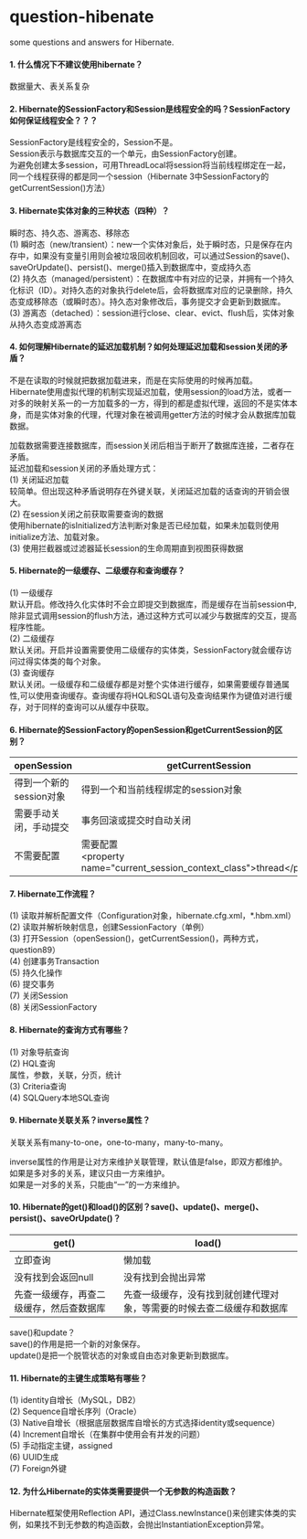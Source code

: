 # question-hibenate
some questions and answers for Hibernate.

#### 1. 什么情况下不建议使用hibernate？
数据量大、表关系复杂

#### 2. Hibernate的SessionFactory和Session是线程安全的吗？SessionFactory如何保证线程安全？？？
SessionFactory是线程安全的，Session不是。<br>
Session表示与数据库交互的一个单元，由SessionFactory创建。<br>
为避免创建太多session，可用ThreadLocal将session将当前线程绑定在一起，同一个线程获得的都是同一个session（Hibernate 3中SessionFactory的getCurrentSession()方法）

#### 3. Hibernate实体对象的三种状态（四种）？
瞬时态、持久态、游离态、移除态<br>
(1) 瞬时态（new/transient）：new一个实体对象后，处于瞬时态，只是保存在内存中，如果没有变量引用则会被垃圾回收机制回收，可以通过Session的save()、saveOrUpdate()、persist()、merge()插入到数据库中，变成持久态<br>
(2) 持久态（managed/persistent）：在数据库中有对应的记录，并拥有一个持久化标识（ID）。对持久态的对象执行delete后，会将数据库对应的记录删除，持久态变成移除态（或瞬时态）。持久态对象修改后，事务提交才会更新到数据库。<br>
(3) 游离态（detached）：session进行close、clear、evict、flush后，实体对象从持久态变成游离态

#### 4. 如何理解Hibernate的延迟加载机制？如何处理延迟加载和session关闭的矛盾？
不是在读取的时候就把数据加载进来，而是在实际使用的时候再加载。<br>
Hibernate使用虚拟代理的机制实现延迟加载，使用session的load方法，或者一对多的映射关系一的一方加载多的一方，得到的都是虚拟代理，返回的不是实体本身，而是实体对象的代理，代理对象在被调用getter方法的时候才会从数据库加载数据。<br>

加载数据需要连接数据库，而session关闭后相当于断开了数据库连接，二者存在矛盾。<br>
延迟加载和session关闭的矛盾处理方式：<br>
(1) 关闭延迟加载<br>
较简单。但出现这种矛盾说明存在外键关联，关闭延迟加载的话查询的开销会很大。<br>
(2) 在session关闭之前获取需要查询的数据<br>
使用hibernate的isInitialized方法判断对象是否已经加载，如果未加载则使用<br>
initialize方法、加载对象。<br>
(3) 使用拦截器或过滤器延长session的生命周期直到视图获得数据

#### 5. Hibernate的一级缓存、二级缓存和查询缓存？
(1) 一级缓存<br>
默认开启。修改持久化实体时不会立即提交到数据库，而是缓存在当前session中, 除非显式调用session的flush方法，通过这种方式可以减少与数据库的交互，提高程序性能。<br>
(2) 二级缓存<br>
默认关闭。开启并设置需要使用二级缓存的实体类，SessionFactory就会缓存访问过得实体类的每个对象。<br>
(3) 查询缓存<br>
默认关闭。一级缓存和二级缓存都是对整个实体进行缓存，如果需要缓存普通属性,可以使用查询缓存。查询缓存将HQL和SQL语句及查询结果作为键值对进行缓存，对于同样的查询可以从缓存中获取。

#### 6. Hibernate的SessionFactory的openSession和getCurrentSession的区别？
openSession | getCurrentSession
-|-
得到一个新的session对象 | 得到一个和当前线程绑定的session对象
需要手动关闭，手动提交 | 事务回滚或提交时自动关闭
不需要配置 | 需要配置<br>&lt;property name="current_session_context_class"&gt;thread&lt;/property&gt;

#### 7. Hibernate工作流程？
(1) 读取并解析配置文件（Configuration对象，hibernate.cfg.xml，\*.hbm.xml）<br>
(2) 读取并解析映射信息，创建SessionFactory（单例）<br>
(3) 打开Session（openSession()，getCurrentSession()，两种方式，question89）<br>
(4) 创建事务Transaction<br>
(5) 持久化操作<br>
(6) 提交事务<br>
(7) 关闭Session<br>
(8) 关闭SessionFactory

#### 8. Hibernate的查询方式有哪些？
(1) 对象导航查询<br>
(2) HQL查询<br>
 	   属性，参数，关联，分页，统计<br>
(3) Criteria查询<br>
(4) SQLQuery本地SQL查询<br>

#### 9. Hibernate关联关系？inverse属性？
关联关系有many-to-one，one-to-many，many-to-many。<br>

inverse属性的作用是让对方来维护关联管理，默认值是false，即双方都维护。<br>
如果是多对多的关系，建议只由一方来维护。<br>
如果是一对多的关系，只能由“一”的一方来维护。<br>

#### 10. Hibernate的get()和load()的区别？save()、update()、merge()、persist()、saveOrUpdate()？
get() | load()
-|-
立即查询 | 懒加载
没有找到会返回null | 没有找到会抛出异常
先查一级缓存，再查二级缓存，然后查数据库 | 先查一级缓存，没有找到就创建代理对象，等需要的时候去查二级缓存和数据库

save()和update？<br>
save()的作用是把一个新的对象保存。<br>
update()是把一个脱管状态的对象或自由态对象更新到数据库。

#### 11. Hibernate的主键生成策略有哪些？
(1) identity自增长（MySQL，DB2）<br>
(2) Sequence自增长序列（Oracle）<br>
(3) Native自增长（根据底层数据库自增长的方式选择identity或sequence）<br>
(4) Increment自增长（在集群中使用会有并发的问题）<br>
(5) 手动指定主键，assigned<br>
(6) UUID生成<br>
(7) Foreign外键

#### 12. 为什么Hibernate的实体类需要提供一个无参数的构造函数？
Hibernate框架使用Reflection API，通过Class.newInstance()来创建实体类的实例，如果找不到无参数的构造函数，会抛出InstantiationException异常。
